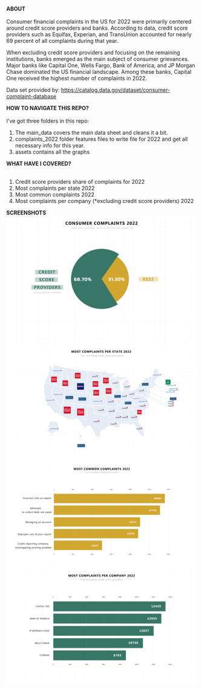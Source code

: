 <strong>ABOUT</strong><br>
<br>
Consumer financial complaints in the US for 2022 were primarily centered around credit score providers and banks. According to data, credit score providers such as Equifax, Experian, and TransUnion accounted for nearly 69 percent of all complaints during that year.

When excluding credit score providers and focusing on the remaining institutions, banks emerged as the main subject of consumer grievances. Major banks like Capital One, Wells Fargo, Bank of America, and JP Morgan Chase dominated the US financial landscape. Among these banks, Capital One received the highest number of complaints in 2022.

Data set provided by: https://catalog.data.gov/dataset/consumer-complaint-database

<strong>HOW TO NAVIGATE THIS REPO?</strong><br>
<br>
I've got three folders in this repo:<br>
1. The main_data covers the main data sheet and cleans it a bit. 
2. complaints_2022 folder features files to write file for 2022 and get all necessary info for this year.
3. assets contains all the graphs

<strong>WHAT HAVE I COVERED?</strong><br>
<br>
1. Credit score providers share of complaints for 2022
2. Most complaints per state 2022
3. Most common complaints 2022
4. Most complaints per company (*excluding credit score providers) 2022

<strong>SCREENSHOTS</strong>
<img src="./assets/credit_score_providers_share_2022.png" />
<img src="./assets/most_complaints_per_state_2022.png" />
<img src="./assets/most_common_complaints_2022.png" />
<img src="./assets/most_complaints_per_company_2022.png" />